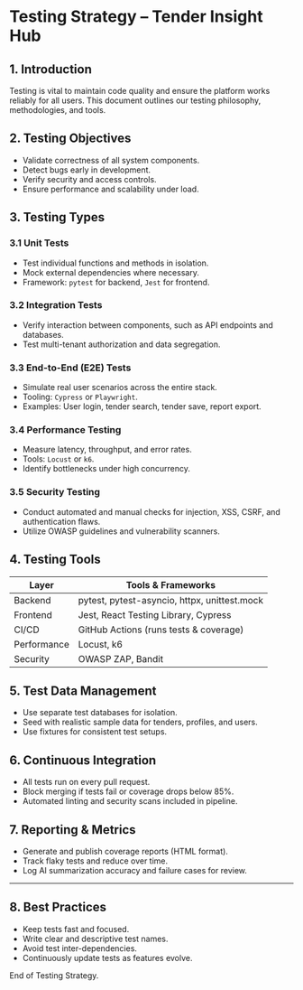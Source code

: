 # Testing Strategy – Tender Insight Hub

## 1. Introduction

Testing is vital to maintain code quality and ensure the platform works reliably for all users. This document outlines our testing philosophy, methodologies, and tools.


## 2. Testing Objectives

- Validate correctness of all system components.  
- Detect bugs early in development.  
- Verify security and access controls.  
- Ensure performance and scalability under load.


## 3. Testing Types

### 3.1 Unit Tests  
- Test individual functions and methods in isolation.  
- Mock external dependencies where necessary.  
- Framework: `pytest` for backend, `Jest` for frontend.

### 3.2 Integration Tests  
- Verify interaction between components, such as API endpoints and databases.  
- Test multi-tenant authorization and data segregation.  

### 3.3 End-to-End (E2E) Tests  
- Simulate real user scenarios across the entire stack.  
- Tooling: `Cypress` or `Playwright`.  
- Examples: User login, tender search, tender save, report export.

### 3.4 Performance Testing  
- Measure latency, throughput, and error rates.  
- Tools: `Locust` or `k6`.  
- Identify bottlenecks under high concurrency.

### 3.5 Security Testing  
- Conduct automated and manual checks for injection, XSS, CSRF, and authentication flaws.  
- Utilize OWASP guidelines and vulnerability scanners.


## 4. Testing Tools

| Layer       | Tools & Frameworks                           |
|-------------|---------------------------------------------|
| Backend     | pytest, pytest-asyncio, httpx, unittest.mock|
| Frontend    | Jest, React Testing Library, Cypress        |
| CI/CD       | GitHub Actions (runs tests & coverage)     |
| Performance | Locust, k6                                  |
| Security    | OWASP ZAP, Bandit                           |


## 5. Test Data Management

- Use separate test databases for isolation.  
- Seed with realistic sample data for tenders, profiles, and users.  
- Use fixtures for consistent test setups.


## 6. Continuous Integration

- All tests run on every pull request.  
- Block merging if tests fail or coverage drops below 85%.  
- Automated linting and security scans included in pipeline.


## 7. Reporting & Metrics

- Generate and publish coverage reports (HTML format).  
- Track flaky tests and reduce over time.  
- Log AI summarization accuracy and failure cases for review.

---

## 8. Best Practices

- Keep tests fast and focused.  
- Write clear and descriptive test names.  
- Avoid test inter-dependencies.  
- Continuously update tests as features evolve.


End of Testing Strategy.
